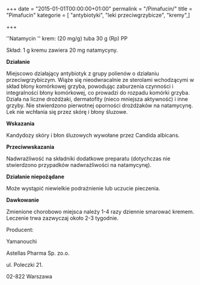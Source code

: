 +++
date = "2015-01-01T00:00:00+01:00"
permalink = "/Pimafucin/"
title = "Pimafucin"
kategorie = [ "antybiotyki", "leki przeciwgrzybicze", "kremy",]

+++

''Natamycin ''
 krem: (20 mg/g) tuba 30 g (Rp) PP

Skład: 1 g kremu zawiera 20 mg natamycyny.

**Działanie**

Miejscowo działający antybiotyk z grupy polienów o działaniu przeciwgrzybiczym. Wiąże się nieodwracalnie ze sterolami wchodzącymi w skład błony komórkowej grzyba, powodując zaburzenia czynności i integralności błony komórkowej, co prowadzi do rozpadu komórki grzyba. Działa na liczne drożdżaki, dermatofity (nieco mniejsza aktywność) i inne grzyby. Nie stwierdzono pierwotnej oporności drożdżaków na natamycynę. Lek nie wchłania się przez skórę i błony śluzowe.

**Wskazania**

Kandydozy skóry i błon śluzowych wywołane przez Candida albicans.

**Przeciwwskazania**

Nadwrażliwość na składniki dodatkowe preparatu (dotychczas nie stwierdzono przypadków nadwrażliwości na natamycynę).

**Działanie niepożądane**

Może wystąpić niewielkie podrażnienie lub uczucie pieczenia.

**Dawkowanie**

Zmienione chorobowo miejsca należy 1-4 razy dziennie smarować kremem. Leczenie trwa zazwyczaj około 2-3 tygodnie.

Producent:

Yamanouchi

Astellas Pharma Sp. zo.o.

ul. Poleczki 21.

02-822 Warszawa
